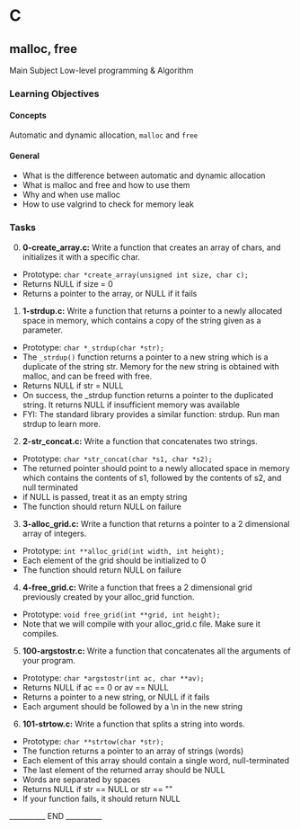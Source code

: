 # C 
## malloc, free
Main Subject Low-level programming & Algorithm

### Learning Objectives
#### Concepts
Automatic and dynamic allocation, `malloc` and `free`
#### General
  * What is the difference between automatic and dynamic allocation
  * What is malloc and free and how to use them
  * Why and when use malloc
  * How to use valgrind to check for memory leak

### Tasks

0. __0-create_array.c:__ Write a function that creates an array of chars, and initializes it with a specific char.
  * Prototype: `char *create_array(unsigned int size, char c);`
  * Returns NULL if size = 0
  * Returns a pointer to the array, or NULL if it fails


1. __1-strdup.c:__ Write a function that returns a pointer to a newly allocated space in memory, which contains a copy of the string given as a parameter.
  * Prototype: `char *_strdup(char *str);`
  * The `_strdup()` function returns a pointer to a new string which is a duplicate of the string str. Memory for the new string is obtained with malloc, and can be freed with free.
  * Returns NULL if str = NULL
  * On success, the _strdup function returns a pointer to the duplicated string. It returns NULL if insufficient memory was available
  * FYI: The standard library provides a similar function: strdup. Run man strdup to learn more.


2. __2-str_concat.c:__ Write a function that concatenates two strings.
  * Prototype: `char *str_concat(char *s1, char *s2);`
  * The returned pointer should point to a newly allocated space in memory which contains the contents of s1, followed by the contents of s2, and null terminated
  * if NULL is passed, treat it as an empty string
  * The function should return NULL on failure


3. __3-alloc_grid.c:__ Write a function that returns a pointer to a 2 dimensional array of integers.
  * Prototype: `int **alloc_grid(int width, int height);`
  * Each element of the grid should be initialized to 0
  * The function should return NULL on failure


4. __4-free_grid.c:__ Write a function that frees a 2 dimensional grid previously created by your alloc_grid function.
  * Prototype: `void free_grid(int **grid, int height);`
  * Note that we will compile with your alloc_grid.c file. Make sure it compiles.


5. __100-argstostr.c:__ Write a function that concatenates all the arguments of your program.
  * Prototype: `char *argstostr(int ac, char **av);`
  * Returns NULL if ac == 0 or av == NULL
  * Returns a pointer to a new string, or NULL if it fails
  * Each argument should be followed by a \n in the new string


6. __101-strtow.c:__ Write a function that splits a string into words.
  * Prototype: `char **strtow(char *str);`
  * The function returns a pointer to an array of strings (words)
  * Each element of this array should contain a single word, null-terminated
  * The last element of the returned array should be NULL
  * Words are separated by spaces
  * Returns NULL if str == NULL or str == ""
  * If your function fails, it should return NULL
  

__________ END __________
